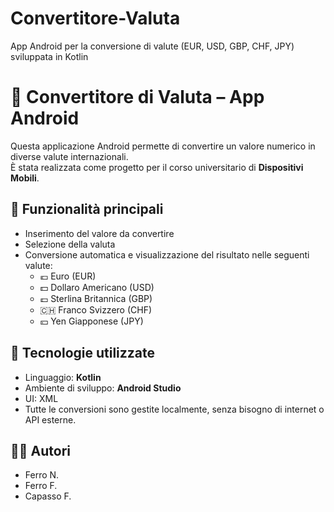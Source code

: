 # Convertitore-Valuta
App Android per la conversione di valute (EUR, USD, GBP, CHF, JPY) sviluppata in Kotlin

# 💱 Convertitore di Valuta – App Android

Questa applicazione Android permette di convertire un valore numerico in diverse valute internazionali.  
È stata realizzata come progetto per il corso universitario di **Dispositivi Mobili**.

## 📱 Funzionalità principali

- Inserimento del valore da convertire
- Selezione della valuta
- Conversione automatica e visualizzazione del risultato nelle seguenti valute:
  - 💶 Euro (EUR)
  - 💵 Dollaro Americano (USD)
  - 💷 Sterlina Britannica (GBP)
  - 🇨🇭 Franco Svizzero (CHF)
  - 💴 Yen Giapponese (JPY)

## 🧪 Tecnologie utilizzate

- Linguaggio: **Kotlin**
- Ambiente di sviluppo: **Android Studio**
- UI:  XML 
- Tutte le conversioni sono gestite localmente, senza bisogno di internet o API esterne.

## 👨‍💻 Autori

- Ferro N.  
- Ferro F.  
- Capasso F.

